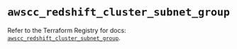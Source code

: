 # `awscc_redshift_cluster_subnet_group`

Refer to the Terraform Registry for docs: [`awscc_redshift_cluster_subnet_group`](https://registry.terraform.io/providers/hashicorp/awscc/0.70.0/docs/resources/redshift_cluster_subnet_group).
